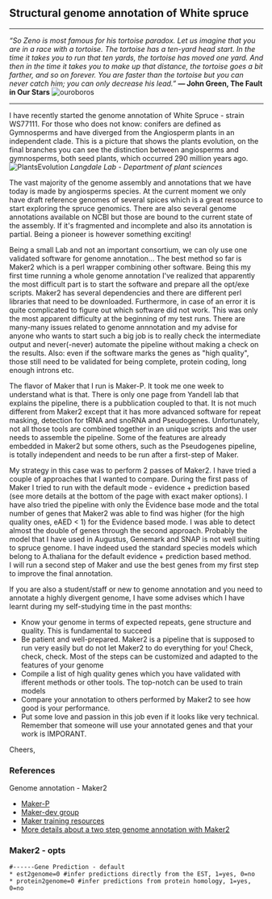 



## Structural genome annotation of White spruce

*******

*“So Zeno is most famous for his tortoise paradox. Let us imagine that you are in a race with a tortoise. The tortoise has a ten-yard head start. In the time it takes you to run that ten yards, the tortoise has moved one yard. And then in the time it takes you to make up that distance, the tortoise goes a bit farther, and so on forever. You are faster than the tortoise but you can never catch him; you can only decrease his lead.”* 
**― John Green, The Fault in Our Stars**
![ouroboros](http://ichef.bbci.co.uk/wwfeatures/wm/live/624_351/images/live/p0/5q/2d/p05q2dlr.jpg)

***************

I have recently started the genome annotation of White Spruce - strain WS77111. For those who does not know: conifers are defined as Gymnosperms and have diverged from the Angiosperm plants in an independent clade.
This is a picture that shows the plants evolution, on the final branches you can see the distinction between angiosperms and gymnosperms, both seed plants, which occurred 290 million years ago.
![PlantsEvolution](https://langdalelab.files.wordpress.com/2015/07/untitled.jpg)
*Langdale Lab - Department of plant sciences*  

The vast majority of the genome assembly and annotations that we have today is made by angiosperms species. At the current moment we only have draft reference genomes of several spices which is a great resource to start exploring the spruce genomics. There are also several genome annotations available on NCBI but those are bound to the current state of the assembly. If it's fragmented and incomplete and also its annotation is partial. Being a pioneer is however something exciting! 

Being a small Lab and not an important consortium, we can oly use one validated software for genome annotation... The best method so far is Maker2 which is a perl wrapper combining other software. Being this my first time running a whole genome annotation I've realized that apparently the most difficult part is to start the software and prepare all the opt/exe scripts. Maker2 has several dependencies and there are different perl libraries that need to be downloaded. Furthermore, in case of an error it is quite complicated to figure out which software did not work. This was only the most apparent difficulty at the beginning of my test runs. There are many-many issues related to genome annnotation and my advise for anyone who wants to start such a big job is to really check the intermediate output and never(-never) automate the pipeline without making a check on the results. Also: even if the software marks the genes as "high quality", those still need to be validated for being complete, protein coding, long enough introns etc.      

The flavor of Maker that I run is Maker-P. It took me one week to understand what is that. There is only one page from Yandell lab that explains the pipeline, there is a pubblication coupled to that. It is not much different from Maker2 except that it has more advanced software for repeat masking, detection for tRNA and snoRNA and Pseudogenes. Unfortunately, not all those tools are combined together in an unique scripts and the user needs to assemble the pipeline. Some of the features are already embedded in Maker2 but some others, such as the Pseudogenes pipeline, is totally independent and needs to be run after a first-step of Maker.

My strategy in this case was to perform 2 passes of Maker2. I have tried a couple of approaches that I wanted to compare. 
During the first pass of Maker I tried to run with the default mode - evidence + prediction based (see more details at the bottom of the page with exact maker options). I have also tried the pipeline with only the Evidence base mode and the total number of genes that Maker2 was able to find was higher (for the high quality ones, eAED < 1) for the Evidence based mode. I was able to detect almost the double of genes through the second approach. Probably the model that I have used in Augustus, Genemark and SNAP is not well suiting to spruce genome. I have indeed used the standard species models which belong to A.thaliana for the default evidence + prediction based method.        
I will run a second step of Maker and use the best genes from my first step to improve the final annotation.

If you are also a student/staff or new to genome annotation and you need to annotate a highly divergent genome, I have some advises which I have learnt during my self-studying time in the past months:
- Know your genome in terms of expected repeats, gene structure and quality. This is fundamental to succeed
- Be patient and well-prepared. Maker2 is a pipeline that is supposed to run very easily but do not let Maker2 to do everything for you! Check, check, check. Most of the steps can be customized and adapted to the features of your genome
- Compile a list of high quality genes which you have validated with ifferent methods or other tools. The top-notch can be used to train models
- Compare your annotation to others performed by Maker2 to see how good is your performance.
- Put some love and passion in this job even if it looks like very technical. Remember that someone will use your annotated genes and that your work is IMPORANT. 

Cheers,

### References

Genome annotation - Maker2
- [Maker-P](http://www.yandell-lab.org/software/maker-p.html)
- [Maker-dev group](https://groups.google.com/forum/#!forum/maker-devel)
- [Maker training resources](http://weatherby.genetics.utah.edu/MAKER/wiki/index.php/MAKER_Tutorial_for_GMOD_Online_Training_2014)
- [More details about a two step genome annotation with Maker2](https://gist.github.com/darencard/bb1001ac1532dd4225b030cf0cd61ce2)

### Maker2 - opts  
```
#------Gene Prediction - default
* est2genome=0 #infer predictions directly from the EST, 1=yes, 0=no
* protein2genome=0 #infer predictions from protein homology, 1=yes, 0=no
```
